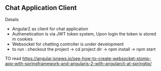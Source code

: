 ## Chat Application Client 

Details 

  - Angular2 as client for chat application
  - Authenetication is via JWT token system, Upon login the token is stored in cookies
  - Websocket for chatting controller is under development
  - to run : checkout the project -> cd project dir -> npm install -> npm start




TO read
https://angular.jsnews.io/see-how-to-create-websocket-stomp-app-with-springframework-and-angularjs-2-with-angularcli-at-springtip/
